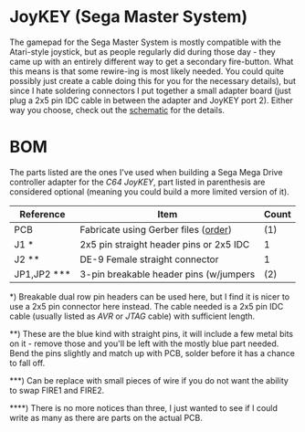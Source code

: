 # JoyKEY (Sega Master System)

The gamepad for the Sega Master System is mostly compatible with the Atari-style joystick, but as people regularly did during those day - they came up with an entirely different way to get a secondary fire-button. What this means is that some rewire-ing is most likely needed. You could quite possibly just create a cable doing this for you for the necessary details), but since I hate soldering connectors I put together a small adapter board (just plug a 2x5 pin IDC cable in between the adapter and JoyKEY port 2). Either way you choose, check out the [schematic](https://github.com/tebl/C64-JoyKEY/raw/main/documentation/schematic/SMS%20Adapter.pdf) for the details.

# BOM
The parts listed are the ones I've used when building a Sega Mega Drive controller adapter for the *C64 JoyKEY*, part listed in parenthesis are considered optional (meaning you could build a more limited version of it). 

| Reference     | Item                                      | Count |
| ------------- | ----------------------------------------- | ----- |
| PCB           | Fabricate using Gerber files ([order]())  |    (1)|
| J1 *          | 2x5 pin straight header pins or 2x5 IDC   |     1 |
| J2 **         | DE-9 Female straight connector            |     1 |
| JP1,JP2 ***   | 3-pin breakable header pins (w/jumpers    |    (2)|

*) Breakable dual row pin headers can be used here, but I find it is nicer to use a 2x5 pin connector here instead. The cable needed is a 2x5 pin IDC cable (usually listed as *AVR* or *JTAG* cable) with sufficient length.

**) These are the blue kind with straight pins, it will include a few metal bits on it - remove those and you'll be left with the mostly blue part needed. Bend the pins slightly and match up with PCB, solder before it has a chance to fall off.

***) Can be replace with small pieces of wire if you do not want the ability to swap FIRE1 and FIRE2.

****) There is no more notices than three, I just wanted to see if I could write as many as there are parts on the actual PCB.